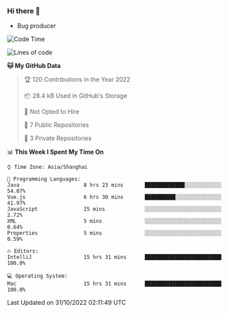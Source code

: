### Hi there 👋
* Bug producer
<!--START_SECTION:waka-->
![Code Time](http://img.shields.io/badge/Code%20Time-805%20hrs%2017%20mins-blue)

![Lines of code](https://img.shields.io/badge/From%20Hello%20World%20I%27ve%20Written-36%20Thousand%20lines%20of%20code-blue)

**🐱 My GitHub Data** 

> 🏆 120 Contributions in the Year 2022
 > 
> 📦 28.4 kB Used in GitHub's Storage 
 > 
> 🚫 Not Opted to Hire
 > 
> 📜 7 Public Repositories 
 > 
> 🔑 3 Private Repositories  
 > 
📊 **This Week I Spent My Time On** 

```text
⌚︎ Time Zone: Asia/Shanghai

💬 Programming Languages: 
Java                     8 hrs 23 mins       █████████████░░░░░░░░░░░░   54.07% 
Vue.js                   6 hrs 30 mins       ██████████░░░░░░░░░░░░░░░   41.97% 
JavaScript               25 mins             ░░░░░░░░░░░░░░░░░░░░░░░░░   2.72% 
XML                      5 mins              ░░░░░░░░░░░░░░░░░░░░░░░░░   0.64% 
Properties               5 mins              ░░░░░░░░░░░░░░░░░░░░░░░░░   0.59%

🔥 Editors: 
IntelliJ                 15 hrs 31 mins      █████████████████████████   100.0%

💻 Operating System: 
Mac                      15 hrs 31 mins      █████████████████████████   100.0%

```


 Last Updated on 31/10/2022 02:11:49 UTC
<!--END_SECTION:waka-->
